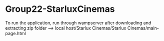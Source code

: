 # Group22-StarluxCinemas

To run the application, run through wampserver after downloading and extracting zip folder --> local host/Starlux Cinemas/Starlux Cinemas/main-page.html
